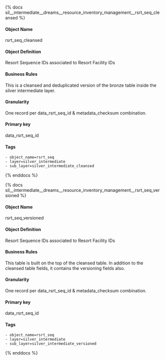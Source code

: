 {% docs sil__intermediate__dreams__resource_inventory_management__rsrt_seq_cleansed %}

#### Object Name
rsrt_seq_cleansed

#### Object Definition
Resort Sequence IDs associated to Resort Facility IDs

#### Business Rules
This is a cleansed and deduplicated version of the bronze table inside the silver intermediate layer.

#### Granularity
One record per data_rsrt_seq_id & metadata_checksum combination.

#### Primary key
data_rsrt_seq_id

#### Tags
    - object_name=rsrt_seq
    - layer=silver_intermediate
    - sub_layer=silver_intermediate_cleansed

{% enddocs %}

{% docs sil__intermediate__dreams__resource_inventory_management__rsrt_seq_versioned %}

#### Object Name
rsrt_seq_versioned

#### Object Definition
Resort Sequence IDs associated to Resort Facility IDs

#### Business Rules
This table is built on the top of the cleansed table. In addition to the cleansed table fields, it contains the versioning fields also.

#### Granularity
One record per data_rsrt_seq_id & metadata_checksum combination.

#### Primary key
data_rsrt_seq_id

#### Tags
    - object_name=rsrt_seq
    - layer=silver_intermediate
    - sub_layer=silver_intermediate_versioned

{% enddocs %}